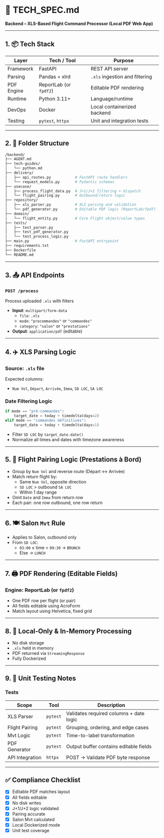 
# 📄 TECH_SPEC.md  
**Backend – XLS-Based Flight Command Processor (Local PDF Web App)**

---

## 1. 📦 Tech Stack

| Layer       | Tech / Tool         | Purpose                              |
|-------------|---------------------|--------------------------------------|
| Framework   | FastAPI             | REST API server                      |
| Parsing     | Pandas + xlrd       | `.xls` ingestion and filtering       |
| PDF Engine  | ReportLab (or `fpdf2`) | Editable PDF rendering                |
| Runtime     | Python 3.11+        | Language/runtime                     |
| DevOps      | Docker              | Local containerized backend          |
| Testing     | `pytest`, `httpx`   | Unit and integration tests           |

---

## 2. 📂 Folder Structure

```bash
/backend/
├── AGENT.md
├── tech-guides/
│   └── python.md
├── delivery/
│   ├── api_routes.py           # FastAPI route handlers
│   └── request_models.py       # Pydantic schemas
├── usecase/
│   ├── process_flight_data.py  # J+1/J+2 filtering + dispatch
│   └── flight_pairing.py       # Outbound/return logic
├── repository/
│   ├── xls_parser.py           # XLS parsing and validation
│   └── pdf_generator.py        # Editable PDF logic (ReportLab/fpdf)
├── domain/
│   └── flight_entity.py        # Core Flight object/value types
├── tests/
│   ├── test_parser.py
│   ├── test_pdf_generator.py
│   └── test_process_logic.py
├── main.py                     # FastAPI entrypoint
├── requirements.txt
├── Dockerfile
└── README.md
```

---

## 3. 📤 API Endpoints

### `POST /process`
Process uploaded `.xls` with filters

- **Input**: `multipart/form-data`
  - `file`: `.xls`
  - `mode`: `"precommandes"` or `"commandes"`
  - `category`: `"salon"` or `"prestations"`
- **Output**: `application/pdf` (editable)

---

## 4. ✈️ XLS Parsing Logic

### Source: `.xls` file  
Expected columns:
- `Num Vol`, `Départ`, `Arrivée`, `Imma`, `SD LOC`, `SA LOC`

### Date Filtering Logic
```python
if mode == "pré-commandes":
    target_date = today + timedelta(days=2)
elif mode == "commandes définitives":
    target_date = today + timedelta(days=1)
```
- Filter `SD LOC` by `target_date.date()`
- Normalize all times and dates with timezone awareness

---

## 5. 🔁 Flight Pairing Logic (Prestations à Bord)

- Group by `Num Vol` and reverse route (Départ ↔ Arrivée)
- Match return flight by:
  - Same `Num Vol`, opposite direction
  - `SD LOC` > outbound `SA LOC`
  - Within 1 day range
- Omit `Date` and `Imma` from return row
- Each pair: one row outbound, one row return

---

## 6. 🍽️ Salon `Mvt` Rule

- Applies to Salon, outbound only
- From `SD LOC`:
  - `03:00` ≤ time < `09:30` → `BRUNCH`
  - Else → `LUNCH`

---

## 7. 🖨️ PDF Rendering (Editable Fields)

### Engine: ReportLab (or `fpdf2`)
- One PDF row per flight (or pair)
- All fields editable using AcroForm
- Match layout using Helvetica, fixed grid

---

## 8. 🔐 Local-Only & In-Memory Processing

- No disk storage
- `.xls` held in memory
- PDF returned via `StreamingResponse`
- Fully Dockerized

---

## 9. 🧪 Unit Testing Notes

### Tests

| Scope            | Tool     | Description                             |
|------------------|----------|-----------------------------------------|
| XLS Parser       | `pytest` | Validates required columns + date logic |
| Flight Pairing   | `pytest` | Grouping, ordering, and edge cases      |
| Mvt Logic        | `pytest` | Time-to-label transformation            |
| PDF Generator    | `pytest` | Output buffer contains editable fields  |
| API Integration  | `httpx`  | POST → Validate PDF byte response       |

---

## ✅ Compliance Checklist

- [x] Editable PDF matches layout
- [x] All fields editable
- [x] No disk writes
- [x] J+1/J+2 logic validated
- [x] Pairing accurate
- [x] Salon Mvt calculated
- [x] Local Dockerized mode
- [x] Unit test coverage
